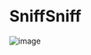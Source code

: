 # SniffSniff
![image](https://github.com/user-attachments/assets/289b6cc2-13de-43da-85a6-c89d9d7fcb56)
